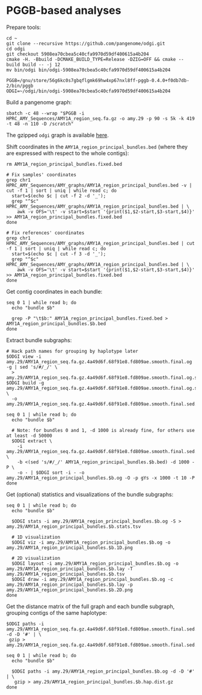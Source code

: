 # PGGB-based analyses

Prepare tools:

```shell
cd ~
git clone --recursive https://github.com/pangenome/odgi.git
cd odgi
git checkout 5908ea70cbea5c40cfa9970d59df400615a4b204
cmake -H. -Bbuild -DCMAKE_BUILD_TYPE=Release -DZIG=OFF && cmake --build build -- -j 12
mv bin/odgi bin/odgi-5908ea70cbea5c40cfa9970d59df400615a4b204

PGGB=/gnu/store/56g6kc0s7gbqflgmk69hw4xp67nxl8ff-pggb-0.4.0+f0db7db-2/bin/pggb
ODGI=~/odgi/bin/odgi-5908ea70cbea5c40cfa9970d59df400615a4b204
```

Build a pangenome graph:

```shell
sbatch -c 48 --wrap "$PGGB -i HPRC_AMY_Sequences/AMY1A_region_seq.fa.gz -o amy.29 -p 90 -s 5k -k 419 -t 48 -n 110 -D /scratch"
```

The gzipped `odgi` graph is available [here](http://hypervolu.me/~erik/amylase/amy.29/AMY1A_region_seq.fa.gz.4a49d6f.68f91e8.fd809ae.smooth.final.og.gz). 

Shift coordinates in the `AMY1A_region_principal_bundles.bed` (where they are expressed with respect to the whole contigs):

```shell
rm AMY1A_region_principal_bundles.fixed.bed

# Fix samples' coordinates
grep chr1 HPRC_AMY_Sequences/AMY_graphs/AMY1A_region_principal_bundles.bed -v | cut -f 1 | sort | uniq | while read c; do
  start=$(echo $c | cut -f 2 -d '_');
  grep "^$c" HPRC_AMY_Sequences/AMY_graphs/AMY1A_region_principal_bundles.bed | \
    awk -v OFS='\t' -v start=$start '{print($1,$2-start,$3-start,$4)}' >> AMY1A_region_principal_bundles.fixed.bed
done

# Fix references' coordinates
grep chr1 HPRC_AMY_Sequences/AMY_graphs/AMY1A_region_principal_bundles.bed | cut -f 1 | sort | uniq | while read c; do
  start=$(echo $c | cut -f 3 -d '_');
  grep "^$c" HPRC_AMY_Sequences/AMY_graphs/AMY1A_region_principal_bundles.bed | \
    awk -v OFS='\t' -v start=$start '{print($1,$2-start,$3-start,$4)}' >> AMY1A_region_principal_bundles.fixed.bed
done
```

Get contig coordinates in each bundle:

```shell
seq 0 1 | while read b; do
  echo "bundle $b"
  
  grep -P "\t$b:" AMY1A_region_principal_bundles.fixed.bed > AMY1A_region_principal_bundles.$b.bed
done
```

Extract bundle subgraphs:

```shell
# Hack path names for grouping by haplotype later
$ODGI view -i amy.29/AMY1A_region_seq.fa.gz.4a49d6f.68f91e8.fd809ae.smooth.final.og -g | sed 's/#/_/' \
  > amy.29/AMY1A_region_seq.fa.gz.4a49d6f.68f91e8.fd809ae.smooth.final.og.sed.gfa
$ODGI build -g amy.29/AMY1A_region_seq.fa.gz.4a49d6f.68f91e8.fd809ae.smooth.final.og.sed.gfa \
  -o amy.29/AMY1A_region_seq.fa.gz.4a49d6f.68f91e8.fd809ae.smooth.final.sed.og

seq 0 1 | while read b; do
  echo "bundle $b"
    
  # Note: for bundles 0 and 1, -d 1000 is already fine, for others use at least -d 50000
  $ODGI extract \
    -i amy.29/AMY1A_region_seq.fa.gz.4a49d6f.68f91e8.fd809ae.smooth.final.sed.og \
    -b <(sed 's/#/_/' AMY1A_region_principal_bundles.$b.bed) -d 1000 -P \
    -o - | $ODGI sort -i - -o amy.29/AMY1A_region_principal_bundles.$b.og -O -p gYs -x 1000 -t 10 -P
done
```

Get (optional) statistics and visualizations of the bundle subgraphs:

```shell
seq 0 1 | while read b; do
  echo "bundle $b"
  
  $ODGI stats -i amy.29/AMY1A_region_principal_bundles.$b.og -S > amy.29/AMY1A_region_principal_bundles.$b.stats.tsv

  # 1D visualization
  $ODGI viz -i amy.29/AMY1A_region_principal_bundles.$b.og -o amy.29/AMY1A_region_principal_bundles.$b.1D.png
    
  # 2D visualization
  $ODGI layout -i amy.29/AMY1A_region_principal_bundles.$b.og -o amy.29/AMY1A_region_principal_bundles.$b.lay -T amy.29/AMY1A_region_principal_bundles.$b.tsv
  $ODGI draw -i amy.29/AMY1A_region_principal_bundles.$b.og -c amy.29/AMY1A_region_principal_bundles.$b.lay -p amy.29/AMY1A_region_principal_bundles.$b.2D.png
done
```

Get the distance matrix of the full graph and each bundle subgraph, grouping contigs of the same haplotype:

```shell
$ODGI paths -i amy.29/AMY1A_region_seq.fa.gz.4a49d6f.68f91e8.fd809ae.smooth.final.sed.og -d -D '#' | \
 gzip > amy.29/AMY1A_region_seq.fa.gz.4a49d6f.68f91e8.fd809ae.smooth.final.sed.hap.dist.gz 

seq 0 1 | while read b; do
  echo "bundle $b"
  
  $ODGI paths -i amy.29/AMY1A_region_principal_bundles.$b.og -d -D '#' | \
   gzip > amy.29/AMY1A_region_principal_bundles.$b.hap.dist.gz 
done
```
